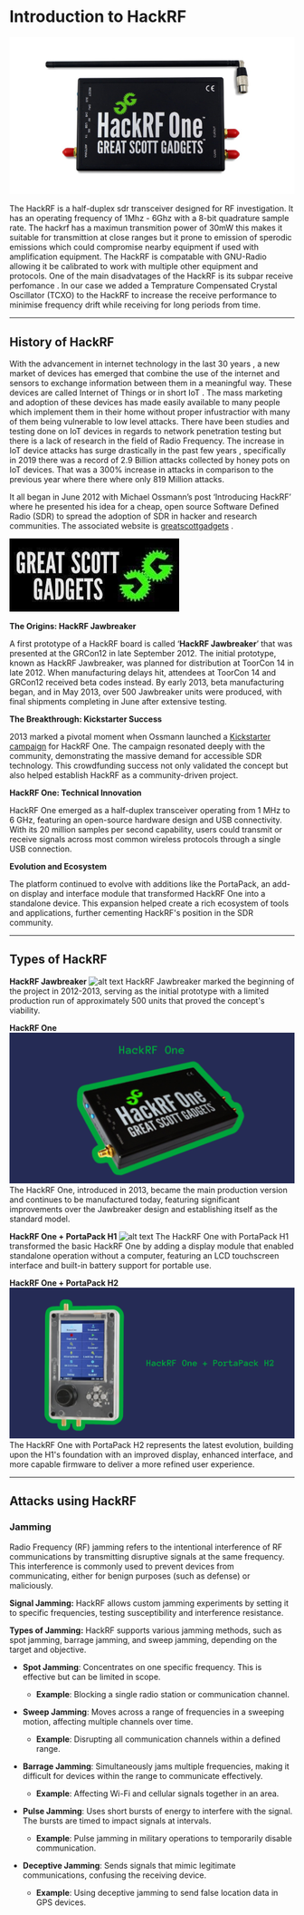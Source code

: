 # Introduction to HackRF

![alt text](images/hackrf_one_bg.jpg)

The HackRF is a half-duplex sdr transceiver designed for RF investigation. It has an operating frequency of 1Mhz - 6Ghz with a 8-bit quadrature sample rate. The hackrf has a maximun transmition power of 30mW this makes it suitable for transmittion at close ranges but it prone to emission of sperodic emissions which could compromise nearby equipment if used with amplification equipment. The HackRF is compatable with GNU-Radio allowing it be calibrated to work with multiple other equipment and protocols. One of the main disadvatages of the HackRF is its subpar receive perfomance . In our case we added a Temprature Compensated Crystal Oscillator (TCXO) to the HackRF to increase the receive performance to minimise frequency drift while receiving for long periods from time.


____


## History of HackRF

With the advancement in internet technology in the last 30 years , a new market of devices has emerged that combine the use of the internet and sensors to exchange information between them in a meaningful way. These devices are called Internet of Things or in short IoT . The mass marketing and adoption of these devices has made easily available to many people which implement them in their home without proper infustractior with many of them being vulnerable to low level attacks. There have been studies and testing done on IoT devices in regards to network penetration testing but there is a lack of research in the field of Radio Frequency. The increase in IoT device attacks has surge drastically in the past few years , specifically in 2019 there was a record of 2.9 Billion attacks collected by honey pots on IoT devices. That was a 300% increase in attacks in comparison to the previous year where there where only 819 Million attacks.

It all began in June 2012 with Michael Ossmann’s post ‘Introducing HackRF’ where he presented his idea for a cheap, open source Software Defined Radio (SDR) to spread the adoption of SDR in hacker and research communities. The associated website is [greatscottgadgets](https://greatscottgadgets.com/hackrf/) .

![alt text](images/gsg.jpg)

**The Origins: HackRF Jawbreaker**

A first prototype of a HackRF board is called ‘**HackRF Jawbreaker**’ that was presented at the GRCon12 in late September 2012.
The initial prototype, known as HackRF Jawbreaker, was planned for distribution at ToorCon 14 in late 2012. When manufacturing delays hit, attendees at ToorCon 14 and GRCon12 received beta codes instead. By early 2013, beta manufacturing began, and in May 2013, over 500 Jawbreaker units were produced, with final shipments completing in June after extensive testing.

**The Breakthrough: Kickstarter Success**

2013 marked a pivotal moment when Ossmann launched a [Kickstarter campaign](https://www.kickstarter.com/projects/mossmann/hackrf-an-open-source-sdr-platform/faqs) for HackRF One. The campaign resonated deeply with the community, demonstrating the massive demand for accessible SDR technology. This crowdfunding success not only validated the concept but also helped establish HackRF as a community-driven project.

**HackRF One: Technical Innovation**

HackRF One emerged as a half-duplex transceiver operating from 1 MHz to 6 GHz, featuring an open-source hardware design and USB connectivity. With its 20 million samples per second capability, users could transmit or receive signals across most common wireless protocols through a single USB connection.

**Evolution and Ecosystem**

The platform continued to evolve with additions like the PortaPack, an add-on display and interface module that transformed HackRF One into a standalone device. This expansion helped create a rich ecosystem of tools and applications, further cementing HackRF's position in the SDR community.

-----


## Types of HackRF

**HackRF Jawbreaker**
![alt text](images/JAWBREAKER.png)
HackRF Jawbreaker marked the beginning of the project in 2012-2013, serving as the initial prototype with a limited production run of approximately 500 units that proved the concept's viability.

**HackRF One**
![alt text](images/hackrfone.png)
The HackRF One, introduced in 2013, became the main production version and continues to be manufactured today, featuring significant improvements over the Jawbreaker design and establishing itself as the standard model.

**HackRF One + PortaPack H1**
![alt text](images/h1.png)
The HackRF One with PortaPack H1 transformed the basic HackRF One by adding a display module that enabled standalone operation without a computer, featuring an LCD touchscreen interface and built-in battery support for portable use.

**HackRF One + PortaPack H2**
![alt text](images/h2.png)
The HackRF One with PortaPack H2 represents the latest evolution, building upon the H1's foundation with an improved display, enhanced interface, and more capable firmware to deliver a more refined user experience.

---

## Attacks using HackRF

### **Jamming**

Radio Frequency (RF) jamming refers to the intentional interference of RF communications by transmitting disruptive signals at the same frequency. This interference is commonly used to prevent devices from communicating, either for benign purposes (such as defense) or maliciously.

**Signal Jamming:** HackRF allows custom jamming experiments by setting it to specific frequencies, testing susceptibility and interference resistance.

**Types of Jamming:** HackRF supports various jamming methods, such as spot jamming, barrage jamming, and sweep jamming, depending on the target and objective.

- **Spot Jamming**: Concentrates on one specific frequency. This is effective but can be limited in scope.
  - **Example**: Blocking a single radio station or communication channel.
  
- **Sweep Jamming**: Moves across a range of frequencies in a sweeping motion, affecting multiple channels over time.
  - **Example**: Disrupting all communication channels within a defined range.


- **Barrage Jamming**: Simultaneously jams multiple frequencies, making it difficult for devices within the range to communicate effectively.
  - **Example**: Affecting Wi-Fi and cellular signals together in an area.


- **Pulse Jamming**: Uses short bursts of energy to interfere with the signal. The bursts are timed to impact signals at intervals.
  - **Example**: Pulse jamming in military operations to temporarily disable communication.

- **Deceptive Jamming**: Sends signals that mimic legitimate communications, confusing the receiving device.
  - **Example**: Using deceptive jamming to send false location data in GPS devices.
